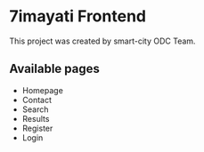 # 7imayati Frontend

This project was created by smart-city ODC Team.

## Available pages

- Homepage
- Contact
- Search
- Results
- Register
- Login